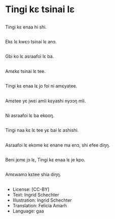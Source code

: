 # Tingi kɛ tsinai lɛ

##
Tingi kɛ enaa hi shi.

##
Ekɛ lɛ kwɛɔ tsinai lɛ anɔ.

##
Gbi ko lɛ asraafoi lɛ ba.

##
Amɛkɛ tsinai lɛ tee.

##
Tingi kɛ enaa lɛ jo foi ni amɛyatee.

##
Amɛtee yɛ jwɛi amli kɛyashi nyɔɔŋ mli.

##
Ni asraafoi lɛ ba ekooŋ.

##
Tingi naa kɛ lɛ tee yɛ bai lɛ ashishi.

##
Asraafoi lɛ ekome kɛ enane ma enɔ, shi efee diŋŋ.

##
Beni jɛmɛ jɔ lɛ, Tingi kɛ enaa lɛ je kpo.

##
Amɛwamɔ kɛtee shia diŋŋ.

##
* License: [CC-BY]
* Text: Ingrid Schechter
* Illustration: Ingrid Schechter
* Translation: Felicia Amarh
* Language: gaa
